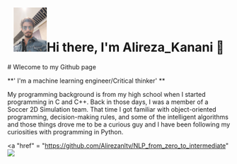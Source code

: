 <h1 align = "center"><img src="https://github.com/Alirezanltv/Gif_files/blob/main/IMG_20221210_203059.jpg" width="75" />Hi there, I'm Alireza_Kanani 👋</h1>
# Wlecome to my Github page



**' I'm a machine learning engineer/Critical thinker' **

  
My programming background is from my high school when I started programming in C and C++. Back in those days, I was a member of a Soccer 2D Simulation team. That time I got familiar with object-oriented programming, decision-making rules, and some of the intelligent algorithms and those things drove me to be a curious guy and I have been following my curiosities with programming in Python.

<p align="left">
  
  <a "href" = "https://github.com/Alirezanltv/NLP_from_zero_to_intermediate"
     <img width="850" src = "https://dezyre.gumlet.io/images/blog/how-to-learn-nlp-from-scratch/image_88562057931633524561164.png?w=330&dpr=2.6"></a>
</p>
    
